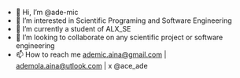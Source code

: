 - 👋 Hi, I’m @ade-mic
- 👀 I’m interested in Scientific Programing and Software Engineering
- 🌱 I’m currently a student of ALX_SE
- 💞️ I’m looking to collaborate on any scientific project or software engineering
- 📫 How to reach me ademic.aina@gmail.com | ademola.aina@utlook.com | x @ace_ade

<!---
ade-mic/ade-mic is a ✨ special ✨ repository because its `README.md` (this file) appears on your GitHub profile.
You can click the Preview link to take a look at your changes.
--->
